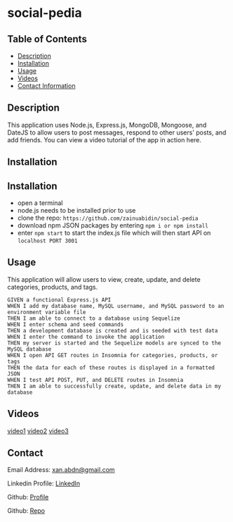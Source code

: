 # social-pedia



## Table of Contents

- [Description](#description)
- [Installation](#installation)
- [Usage](#usage)
- [Videos](#videos)
- [Contact Information](#contact)

## Description

This application uses Node.js, Express.js, MongoDB, Mongoose, and DateJS to allow users to post messages, respond to other users' posts, and add friends. You can view a video tutorial of the app in action here.

## Installation

## Installation

- open a terminal 
- node.js needs to be installed prior to use
- clone the repo: `https://github.com/zainuabidin/social-pedia`
- download npm JSON packages by entering `npm i or npm install`
- enter `npm start` to start the index.js file which will then start API on `localhost PORT 3001`

## Usage

This application will allow users to view, create, update, and delete categories, products, and tags.

```
GIVEN a functional Express.js API
WHEN I add my database name, MySQL username, and MySQL password to an environment variable file
THEN I am able to connect to a database using Sequelize
WHEN I enter schema and seed commands
THEN a development database is created and is seeded with test data
WHEN I enter the command to invoke the application
THEN my server is started and the Sequelize models are synced to the MySQL database
WHEN I open API GET routes in Insomnia for categories, products, or tags
THEN the data for each of these routes is displayed in a formatted JSON
WHEN I test API POST, PUT, and DELETE routes in Insomnia
THEN I am able to successfully create, update, and delete data in my database

```

## Videos


[video1]()
[video2]()
[video3]()



## Contact

Email Address: xan.abdn@gmail.com

Linkedin Profile: [LinkedIn](https://www.linkedin.com/in/zain-abidin-a2923419a/)

Github: [Profile](https://github.com/zainuabidin)

Github: [Repo](https://github.com/zainuabidin/social-pedia)
